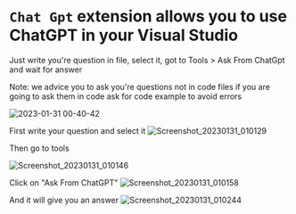 # `Chat Gpt` extension allows you to use ChatGPT in your Visual Studio

Just write you're question in file, select it, got to  Tools > Ask From ChatGpt and wait for answer

Note: we advice you to ask you're questions not in code files
if you are going to ask them in code ask for code example to avoid errors

![2023-01-31 00-40-42](https://user-images.githubusercontent.com/102380592/215580497-32be0d24-8d20-445b-b1c4-a041395a9d0c.gif)

First write your question and select it
![Screenshot_20230131_010129](https://user-images.githubusercontent.com/102380592/215583284-afcbe35d-fc16-43bd-9ec7-141b317cda5f.png)

Then go to tools

![Screenshot_20230131_010146](https://user-images.githubusercontent.com/102380592/215583349-dc82d054-6f01-4a4b-aec3-1bfea063c794.png)


Click on "Ask From ChatGPT"
![Screenshot_20230131_010158](https://user-images.githubusercontent.com/102380592/215583582-783093c4-a08e-4c23-a3d2-8a2f3f03fd69.png)


And it will give you an answer
![Screenshot_20230131_010244](https://user-images.githubusercontent.com/102380592/215583841-1c39f4e4-7eb5-4505-a579-1cd673da2f68.png)
